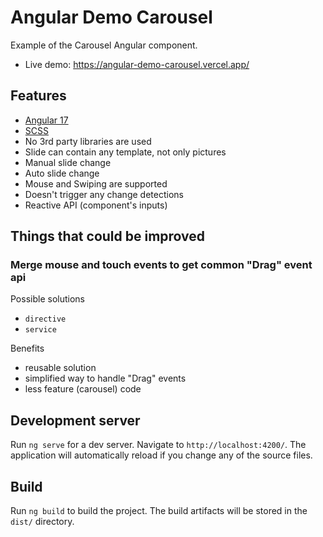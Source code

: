 # Angular Demo Carousel

Example of the Carousel Angular component.

- Live demo: https://angular-demo-carousel.vercel.app/

## Features

- [Angular 17](https://v17.angular.io/)
- [SCSS](https://sass-lang.com/)
- No 3rd party libraries are used
- Slide can contain any template, not only pictures
- Manual slide change
- Auto slide change
- Mouse and Swiping are supported
- Doesn't trigger any change detections
- Reactive API (component's inputs)

## Things that could be improved

### Merge mouse and touch events to get common "Drag" event api

Possible solutions

- `directive`
- `service`

Benefits

- reusable solution
- simplified way to handle "Drag" events
- less feature (carousel) code

## Development server

Run `ng serve` for a dev server. Navigate to `http://localhost:4200/`. The application will automatically reload if you change any of the source files.

## Build

Run `ng build` to build the project. The build artifacts will be stored in the `dist/` directory.
